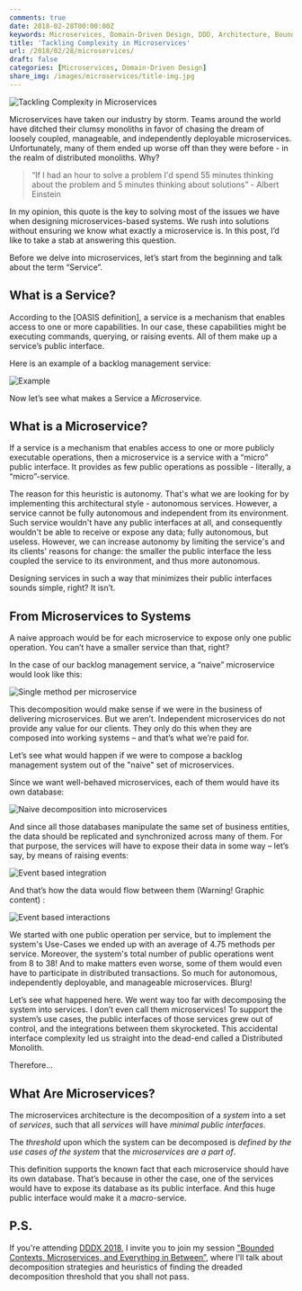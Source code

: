 ```yaml
---
comments: true
date: 2018-02-28T00:00:00Z
keywords: Microservices, Domain-Driven Design, DDD, Architecture, Bounded Contexts, Decomposition, Distributed Systems
title: 'Tackling Complexity in Microservices'
url: /2018/02/28/microservices/
draft: false
categories: [Microservices, Domain-Driven Design]
share_img: /images/microservices/title-img.jpg
---
```


<img src="/images/microservices/title-img.jpg" alt="Tackling Complexity in Microservices" />

Microservices have taken our industry by storm. Teams around the world have ditched their clumsy monoliths in favor of chasing the dream of loosely coupled, manageable, and independently deployable microservices. Unfortunately, many of them ended up worse off than they were before - in the realm of distributed monoliths. Why?

> “If I had an hour to solve a problem I'd spend 55 minutes thinking about  the problem and 5 minutes thinking about solutions” - Albert Einstein

In my opinion, this quote is the key to solving most of the issues we have when designing microservices-based systems. We rush into solutions without ensuring we know what exactly a microservice is. In this post, I’d like to take a stab at answering this question. 

<!--more-->

Before we delve into microservices, let’s start from the beginning and talk about the term “Service”.

## What is a Service?

According to the [OASIS definition], a service is a mechanism that enables access to one or more capabilities. In our case, these capabilities might be executing commands, querying, or raising events. All of them make up a service’s public interface.

Here is an example of a backlog management service:

<img src="/images/microservices/backlog-service.png" alt="Example" />

Now let’s see what makes a Service a *Micro*service.

## What is a Microservice?
If a service is a mechanism that enables access to one or more publicly executable operations, then a microservice is a service with a “micro” public interface. It provides as few public operations as possible - literally, a “micro”-service.

The reason for this heuristic is autonomy. That's what we are looking for by implementing this architectural style - autonomous services. However, a service cannot be fully autonomous and independent from its environment. Such service wouldn't have any public interfaces at all, and consequently wouldn't be able to receive or expose any data; fully autonomous, but useless. However, we can increase autonomy by limiting the service's and its clients' reasons for change: the smaller the public interface the less coupled the service to its environment, and thus more autonomous.

Designing services in such a way that minimizes their public interfaces sounds simple, right? It isn’t.

## From Microservices to Systems
A naive approach would be for each microservice to expose only one public operation. You can’t have a smaller service than that, right?

In the case of our backlog management service, a “naive” microservice would look like this:

<img src="/images/microservices/single-method.png" alt="Single method per microservice" />

This decomposition would make sense if we were in the business of delivering microservices. But we aren’t. Independent microservices do not provide any value for our clients. They only do this when they are composed into working systems – and that’s what we’re paid for. 

Let’s see what would happen if we were to compose a backlog management system out of the "naive" set of microservices.

Since we want well-behaved microservices, each of them would have its own database:

<img src="/images/microservices/naive.png" alt="Naive decomposition into microservices" />

And since all those databases manipulate the same set of business entities, the data should be replicated and synchronized across many of them. For that purpose, the services will have to expose their data in some way – let’s say, by means of raising events:

<img src="/images/microservices/events.png" alt="Event based integration" />

And that’s how the data would flow between them (Warning! Graphic content) :

<img src="/images/microservices/interactions.png" alt="Event based interactions" />

We started with one public operation per service, but to implement the system's Use-Cases we ended up with an average of 4.75 methods per service. Moreover, the system's total number of public operations went from 8 to 38! And to make matters even worse, some of them would even have to participate in distributed transactions. So much for autonomous, independently deployable, and manageable microservices. Blurg!

Let’s see what happened here. We went way too far with decomposing the system into services. I don’t even call them microservices! To support the system’s use cases, the public interfaces of those services grew out of control, and the integrations between them skyrocketed. This accidental interface complexity led us straight into the dead-end called a Distributed Monolith.

Therefore...

## What Are Microservices?
The microservices architecture is the decomposition of a *system* into a set of *services*, such that all *services* will have *minimal public interfaces*.

The *threshold* upon which the system can be decomposed is *defined by the use cases of the system* that the *microservices are a part of*.

This definition supports the known fact that each microservice should have its own database. That’s because in other the case, one of the services would have to expose its database as its public interface. And this huge public interface would make it a *macro*-service.

## P.S.
If you're attending [DDDX 2018](https://skillsmatter.com/conferences/9396-ddd-exchange-2018), I invite you to join my session ["Bounded Contexts, Microservices, and Everything in Between”](https://skillsmatter.com/conferences/9396-ddd-exchange-2018#program), where I'll talk about decomposition strategies and heuristics of finding the dreaded decomposition threshold that you shall not pass.
